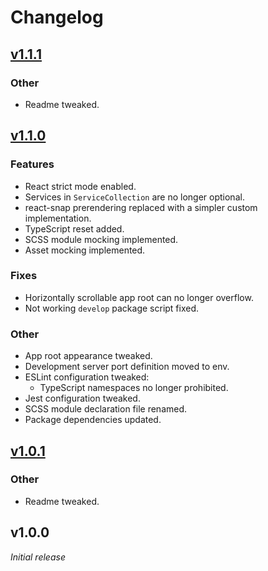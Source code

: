 # Changelog

## [v1.1.1](https://github.com/rayinaway/browser-app-node-package-starter/compare/v1.1.0...v1.1.1)

### Other

- Readme tweaked.

## [v1.1.0](https://github.com/rayinaway/browser-app-node-package-starter/compare/v1.0.1...v1.1.0)

### Features

- React strict mode enabled.
- Services in `ServiceCollection` are no longer optional.
- react-snap prerendering replaced with a simpler custom implementation.
- TypeScript reset added.
- SCSS module mocking implemented.
- Asset mocking implemented.

### Fixes

- Horizontally scrollable app root can no longer overflow.
- Not working `develop` package script fixed.

### Other

- App root appearance tweaked.
- Development server port definition moved to env.
- ESLint configuration tweaked:
  - TypeScript namespaces no longer prohibited.
- Jest configuration tweaked.
- SCSS module declaration file renamed.
- Package dependencies updated.

## [v1.0.1](https://github.com/rayinaway/browser-app-node-package-starter/compare/v1.0.0...v1.0.1)

### Other

- Readme tweaked.

## v1.0.0

_Initial release_
